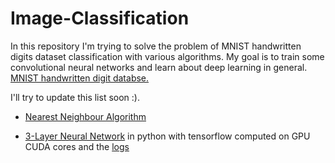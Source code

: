 # Image-Classification

In this repository I'm trying to solve the problem of MNIST handwritten digits dataset classification with various algorithms. My goal is to train some convolutional neural networks and learn about deep learning in general. [MNIST handwritten digit databse.](http://yann.lecun.com/exdb/mnist/)

I'll try to update this list soon :).

* [Nearest Neighbour Algorithm](NearestNeighour.R)

* [3-Layer Neural Network](3_Layer_Neural_Network.py) in python with tensorflow computed on GPU CUDA cores and the [logs](3_Layer_Neural_Network_LOGS)
